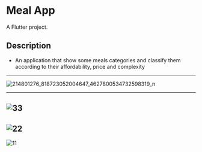 # Meal App

A Flutter project.

## Description
- An application that show some meals categories and classify them according to their affordability, price and complexity
 ------------------------------------------------------------------------------------------------
 ![214801276_818723052004647_4627800534732598319_n](https://user-images.githubusercontent.com/43683657/125369868-7d726c00-e37d-11eb-949b-bd935c69df16.png)

 ------------------------------------------------------------------------------------------------
![33](https://user-images.githubusercontent.com/43683657/125368168-f8398800-e379-11eb-8955-7ec49b16ddc8.jpeg)
 ------------------------------------------------------------------------------------------------
 ![22](https://user-images.githubusercontent.com/43683657/125368250-261ecc80-e37a-11eb-8200-6ae66b45dbbc.jpeg)
 ------------------------------------------------------------------------------------------------
 ![11](https://user-images.githubusercontent.com/43683657/125368260-2d45da80-e37a-11eb-8a83-301b240d6934.jpeg)


